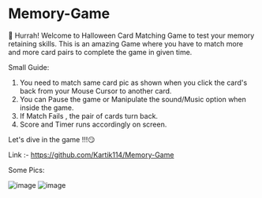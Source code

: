 # Memory-Game
🤩 Hurrah! Welcome to Halloween Card Matching Game to test your memory retaining skills.
This is an amazing Game where you have to match more and more card pairs to complete 
the game in given time.

Small Guide: 
1. You need to match same card pic as shown when you click the card's back from your 
Mouse Cursor to another card.
2. You can Pause the game or Manipulate the sound/Music option when inside the game.
3. If Match Fails , the pair of cards turn back.
4. Score and Timer runs accordingly on screen.

Let's dive in the game !!!😏

Link :- https://github.com/Kartik114/Memory-Game

Some Pics:

![image](https://github.com/Kartik114/Memory-Game/assets/76644198/0ef1e097-9121-4523-b0ec-908abe6c53d8)
![image](https://github.com/Kartik114/Memory-Game/assets/76644198/cc54e09b-ed10-4194-838b-07d1b003264c)
